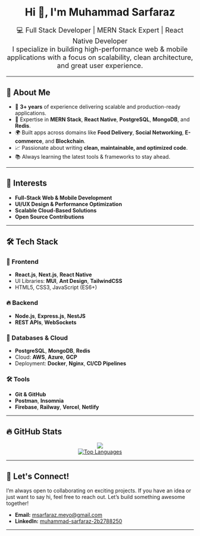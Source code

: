 <div align="center">
  <h1>Hi 👋, I'm Muhammad Sarfaraz</h1>
  <p style="font-size: 1.3em;">
    💻 Full Stack Developer | MERN Stack Expert | React Native Developer <br>
    I specialize in building high-performance web & mobile applications with a focus on scalability, clean architecture, and great user experience.
  </p>
</div>

---

## 🔹 About Me
- 🚀 **3+ years** of experience delivering scalable and production-ready applications.
- 🔹 Expertise in **MERN Stack**, **React Native**, **PostgreSQL**, **MongoDB**, and **Redis**.
- 🌍 Built apps across domains like **Food Delivery**, **Social Networking**, **E-commerce**, and **Blockchain**.
- 📈 Passionate about writing **clean, maintainable, and optimized code**.
- 📚 Always learning the latest tools & frameworks to stay ahead.

---

## 🌟 Interests
- **Full-Stack Web & Mobile Development**
- **UI/UX Design & Performance Optimization**
- **Scalable Cloud-Based Solutions**
- **Open Source Contributions**

---

## 🛠️ Tech Stack

### 🚀 Frontend
- **React.js**, **Next.js**, **React Native**
- UI Libraries: **MUI**, **Ant Design**, **TailwindCSS**
- HTML5, CSS3, JavaScript (ES6+)

### 🔥 Backend
- **Node.js**, **Express.js**, **NestJS**
- **REST APIs**, **WebSockets**

### 📡 Databases & Cloud
- **PostgreSQL**, **MongoDB**, **Redis**
- Cloud: **AWS**, **Azure**, **GCP**
- Deployment: **Docker**, **Nginx**, **CI/CD Pipelines**

### 🛠️ Tools
- **Git & GitHub**
- **Postman**, **Insomnia**
- **Firebase**, **Railway**, **Vercel**, **Netlify**


---

## 🔥 GitHub Stats
<p align="center">
  <a href="https://github.com/MSarfarazMeyo">
    <img src="https://github-readme-stats.vercel.app/api?username=MSarfarazMeyo&show_icons=true&theme=radical" />
  </a>
  <br/>
  <a href="https://github.com/MSarfarazMeyo">
    <img src="https://github-readme-stats.vercel.app/api/top-langs/?username=MSarfarazMeyo&layout=compact&theme=radical&hide_border=true" alt="Top Languages" />
  </a>
</p>

---

## 📢 Let's Connect!
I’m always open to collaborating on exciting projects. If you have an idea or just want to say hi, feel free to reach out. Let’s build something awesome together!

- **Email:** [msarfaraz.meyo@gmail.com](mailto:msarfaraz.meyo@gmail.com)
- **LinkedIn:** [muhammad-sarfaraz-2b2788250](www.linkedin.com/in/muhammad-sarfaraz-2b2788250)


---





